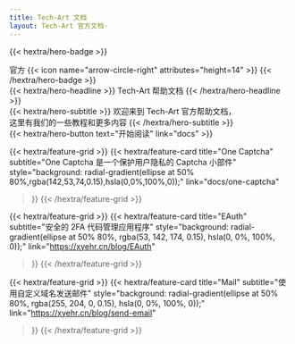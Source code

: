 ```yaml
---
title: Tech-Art 文档
layout: Tech-Art 官方文档·
---
```


{{< hextra/hero-badge >}}
  <div class="hx-w-2 hx-h-2 hx-rounded-full hx-bg-primary-400"></div>
  <span>官方</span>
  {{< icon name="arrow-circle-right" attributes="height=14" >}}
{{< /hextra/hero-badge >}}

<div class="hx-mt-6 hx-mb-6">
{{< hextra/hero-headline >}}
  Tech-Art 帮助文档
{{< /hextra/hero-headline >}}
</div>

<div class="hx-mb-12">
{{< hextra/hero-subtitle >}}
  欢迎来到 Tech-Art 官方帮助文档，&nbsp;<br class="sm:hx-block hx-hidden" />这里有我们的一些教程和更多内容
{{< /hextra/hero-subtitle >}}
</div>

<div class="hx-mb-6">
{{< hextra/hero-button text="开始阅读" link="docs" >}}
</div>

<div class="hx-mt-6"></div>

{{< hextra/feature-grid >}}
  {{< hextra/feature-card
    title="One Captcha"
    subtitle="One Captcha 是一个保护用户隐私的 Captcha 小部件"
    style="background: radial-gradient(ellipse at 50% 80%,rgba(142,53,74,0.15),hsla(0,0%,100%,0));"
    link="docs/one-captcha"
  >}}
{{< /hextra/feature-grid >}}

{{< hextra/feature-grid >}}
  {{< hextra/feature-card
    title="EAuth"
    subtitle="安全的 2FA 代码管理应用程序"
    style="background: radial-gradient(ellipse at 50% 80%, rgba(53, 142, 174, 0.15), hsla(0, 0%, 100%, 0));"
    link="https://xyehr.cn/blog/EAuth"
  >}}
{{< /hextra/feature-grid >}}

{{< hextra/feature-grid >}}
  {{< hextra/feature-card
    title="Mail"
    subtitle="使用自定义域名发送邮件"
    style="background: radial-gradient(ellipse at 50% 80%, rgba(255, 204, 0, 0.15), hsla(0, 0%, 100%, 0));"
    link="https://xyehr.cn/blog/send-email"
  >}}
{{< /hextra/feature-grid >}}
